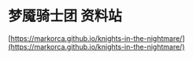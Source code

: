 # 梦魇骑士团 资料站

[https://markorca.github.io/knights-in-the-nightmare/](https://markorca.github.io/knights-in-the-nightmare/)
